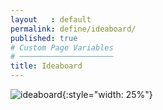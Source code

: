 ```yaml
---
layout   : default
permalink: define/ideaboard/
published: true
# Custom Page Variables
# ─────────────────────
title: Ideaboard
---
```


![ideaboard](ideaboard.png){:style="width: 25%"}